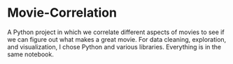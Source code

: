 # Movie-Correlation

A Python project in which we correlate different aspects of movies to see if we can figure out what makes a great movie. For data cleaning, exploration, and visualization, I chose Python and various libraries. Everything is in the same notebook.
